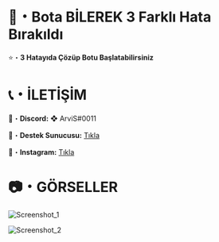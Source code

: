 # 🤖・Bota BİLEREK 3 Farklı Hata Bırakıldı
⭐・**3 Hatayıda Çözüp Botu Başlatabilirsiniz**
# 

# 📞・İLETİŞİM
💙・**Discord:** ❖ ArviS#0011

🔗・**Destek Sunucusu:** [Tıkla](https://discord.gg/3AfAFE5qYg)

💜・**Instagram:** [Tıkla](https://www.instagram.com/arvis_here/)
#

# 📷・GÖRSELLER
![Screenshot_1](https://user-images.githubusercontent.com/69751083/211621326-e5e11222-bda2-43e0-a77b-a0fcd0c34f9c.png)

![Screenshot_2](https://user-images.githubusercontent.com/69751083/211621336-c37a6a32-7085-4afc-b82d-74e360e77776.png)

